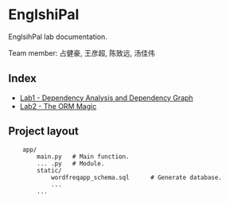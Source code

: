 # EnglshiPal

EnglsihPal  lab documentation.

Team member: 占健豪, 王彦超, 陈致远, 汤佳伟

## Index

* [Lab1 - Dependency Analysis and Dependency Graph](/EnglishPal/lab1/)
* [Lab2 - The ORM Magic](/EnglishPal/lab2/)

## Project layout

``` 
    app/
        main.py   # Main function.
        ... .py   # Module.
        static/
        	wordfreqapp_schema.sql		# Generate database.
        	...
    	...
```
